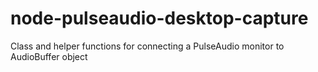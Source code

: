 # node-pulseaudio-desktop-capture
Class and helper functions for connecting a PulseAudio monitor to AudioBuffer object
